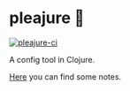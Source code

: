 # pleajure 👠

[![pleajure-ci](https://github.com/amuradyan/pleajure/actions/workflows/clojure.yml/badge.svg)](https://github.com/amuradyan/pleajure/actions/workflows/clojure.yml)

A config tool in Clojure.

[Here](./Captains%20Log/) you can find some notes.
